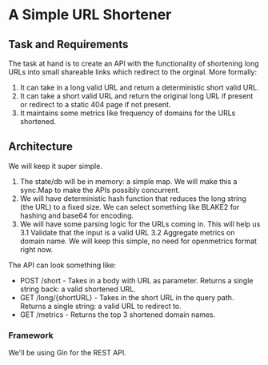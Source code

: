 # A Simple URL Shortener

## Task and Requirements
The task at hand is to create an API with the functionality of shortening long URLs into small shareable links which redirect to the orginal.
More formally:
1. It can take in a long valid URL and return a deterministic short valid URL.
2. It can take a short valid URL and return the original long URL if present or redirect to a static 404 page if not present.
3. It maintains some metrics like frequency of domains for the URLs shortened.

## Architecture
We will keep it super simple. 
1. The state/db will be in memory: a simple map. We will make this a sync.Map to make the APIs possibly concurrent.
2. We will have deterministic hash function that reduces the long string (the URL) to a fixed size. We can select something like BLAKE2 for hashing and base64 for encoding.
3. We will have some parsing logic for the URLs coming in. This will help us 
    3.1 Validate that the input is a valid URL
    3.2 Aggregate metrics on domain name. We will keep this simple, no need for openmetrics format right now.

The API can look something like: 
- POST /short - Takes in a body with URL as parameter. Returns a single string back: a valid shortened URL.
- GET /long/{shortURL} - Takes in the short URL in the query path. Returns a single string: a valid URL to redirect to.
- GET /metrics - Returns the top 3 shortened domain names.

### Framework
We'll be using Gin for the REST API.